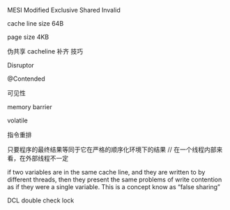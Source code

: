 

MESI    Modified  Exclusive  Shared  Invalid



cache line size 64B

page size 4KB

伪共享  cacheline 补齐 技巧 

Disruptor

@Contended



可见性

memory barrier

volatile

指令重排

只要程序的最终结果等同于它在严格的顺序化环境下的结果 // 在一个线程内部来看，在外部线程不一定

if two variables are in the same cache line, and they are written to by different threads, then they present the same problems of write contention as if they were a single variable. This is a concept know as “false sharing”


DCL   double check lock